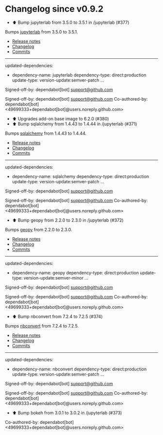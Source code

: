 # Changelog since v0.9.2
- ⬆️ Bump jupyterlab from 3.5.0 to 3.5.1 in /jupyterlab (#377)

Bumps [jupyterlab](https://github.com/jupyterlab/jupyterlab) from 3.5.0 to 3.5.1.
- [Release notes](https://github.com/jupyterlab/jupyterlab/releases)
- [Changelog](https://github.com/jupyterlab/jupyterlab/blob/master/CHANGELOG.md)
- [Commits](https://github.com/jupyterlab/jupyterlab/compare/@jupyterlab/vdom@3.5.0...@jupyterlab/vdom@3.5.1)

---
updated-dependencies:
- dependency-name: jupyterlab
  dependency-type: direct:production
  update-type: version-update:semver-patch
...

Signed-off-by: dependabot[bot] <support@github.com>

Signed-off-by: dependabot[bot] <support@github.com>
Co-authored-by: dependabot[bot] <49699333+dependabot[bot]@users.noreply.github.com> 
- ⬆️ Upgrades add-on base image to 6.2.0 (#380) 
- ⬆️ Bump sqlalchemy from 1.4.43 to 1.4.44 in /jupyterlab (#371)

Bumps [sqlalchemy](https://github.com/sqlalchemy/sqlalchemy) from 1.4.43 to 1.4.44.
- [Release notes](https://github.com/sqlalchemy/sqlalchemy/releases)
- [Changelog](https://github.com/sqlalchemy/sqlalchemy/blob/main/CHANGES.rst)
- [Commits](https://github.com/sqlalchemy/sqlalchemy/commits)

---
updated-dependencies:
- dependency-name: sqlalchemy
  dependency-type: direct:production
  update-type: version-update:semver-patch
...

Signed-off-by: dependabot[bot] <support@github.com>

Signed-off-by: dependabot[bot] <support@github.com>
Co-authored-by: dependabot[bot] <49699333+dependabot[bot]@users.noreply.github.com> 
- ⬆️ Bump geopy from 2.2.0 to 2.3.0 in /jupyterlab (#372)

Bumps [geopy](https://github.com/geopy/geopy) from 2.2.0 to 2.3.0.
- [Release notes](https://github.com/geopy/geopy/releases)
- [Changelog](https://github.com/geopy/geopy/blob/master/docs/changelog_2xx.rst)
- [Commits](https://github.com/geopy/geopy/compare/2.2.0...2.3.0)

---
updated-dependencies:
- dependency-name: geopy
  dependency-type: direct:production
  update-type: version-update:semver-minor
...

Signed-off-by: dependabot[bot] <support@github.com>

Signed-off-by: dependabot[bot] <support@github.com>
Co-authored-by: dependabot[bot] <49699333+dependabot[bot]@users.noreply.github.com> 
- ⬆️ Bump nbconvert from 7.2.4 to 7.2.5 (#374)

Bumps [nbconvert](https://github.com/jupyter/nbconvert) from 7.2.4 to 7.2.5.
- [Release notes](https://github.com/jupyter/nbconvert/releases)
- [Changelog](https://github.com/jupyter/nbconvert/blob/main/CHANGELOG.md)
- [Commits](https://github.com/jupyter/nbconvert/compare/v7.2.4...v7.2.5)

---
updated-dependencies:
- dependency-name: nbconvert
  dependency-type: direct:production
  update-type: version-update:semver-patch
...

Signed-off-by: dependabot[bot] <support@github.com>

Signed-off-by: dependabot[bot] <support@github.com>
Co-authored-by: dependabot[bot] <49699333+dependabot[bot]@users.noreply.github.com> 
- ⬆️ Bump bokeh from 3.0.1 to 3.0.2 in /jupyterlab (#373)

Co-authored-by: dependabot[bot] <49699333+dependabot[bot]@users.noreply.github.com> 
